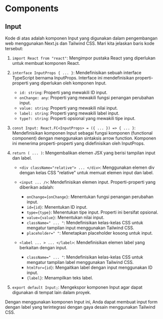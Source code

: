 # Components

## Input
Kode di atas adalah komponen Input yang digunakan dalam pengembangan web menggunakan Next.js dan Tailwind CSS. Mari kita jelaskan baris kode tersebut:

1. `import React from "react"`: Mengimpor pustaka React yang diperlukan untuk membuat komponen React.

2. `interface InputProps { ... }`: Mendefinisikan sebuah interface TypeScript bernama InputProps. Interface ini mendefinisikan properti-properti yang diperlukan oleh komponen Input.

   - `id: string`: Properti yang mewakili ID input.
   - `onChange: any`: Properti yang mewakili fungsi penangan perubahan input.
   - `value: string`: Properti yang mewakili nilai input.
   - `label: string`: Properti yang mewakili label input.
   - `type?: string`: Properti opsional yang mewakili tipe input.

3. `const Input: React.FC<InputProps> = ({ ... }) => { ... }`: Mendefinisikan komponen Input sebagai fungsi komponen (functional component) dengan menggunakan sintaksis arrow function. Komponen ini menerima properti-properti yang didefinisikan oleh InputProps.

4. `return ( ... )`: Mengembalikan elemen JSX yang berisi tampilan input dan label.

   - `<div className="relative"> ... </div>`: Menggunakan elemen div dengan kelas CSS "relative" untuk memuat elemen input dan label.

   - `<input ... />`: Mendefinisikan elemen input. Properti-properti yang diberikan adalah:
     - `onChange={onChange}`: Menentukan fungsi penangan perubahan input.
     - `id={id}`: Menentukan ID input.
     - `type={type}`: Menentukan tipe input. Properti ini bersifat opsional.
     - `value={value}`: Menentukan nilai input.
     - `className=" ... "`: Mendefinisikan kelas-kelas CSS untuk mengatur tampilan input menggunakan Tailwind CSS.
     - `placeholder=" "`: Menetapkan placeholder kosong untuk input.

   - `<label ... > ... </label>`: Mendefinisikan elemen label yang berkaitan dengan input.
     - `className=" ... "`: Mendefinisikan kelas-kelas CSS untuk mengatur tampilan label menggunakan Tailwind CSS.
     - `htmlFor={id}`: Mengaitkan label dengan input menggunakan ID input.
     - `{label}`: Menampilkan teks label.

5. `export default Input;`: Mengekspor komponen Input agar dapat digunakan di tempat lain dalam proyek.

Dengan menggunakan komponen Input ini, Anda dapat membuat input form dengan label yang terintegrasi dengan gaya desain menggunakan Tailwind CSS.
